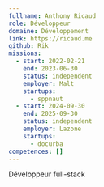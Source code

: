 ```yaml
---
fullname: Anthony Ricaud
role: Développeur
domaine: Développement
link: https://ricaud.me
github: Rik
missions:
  - start: 2022-02-21
    end: 2023-06-30
    status: independent
    employer: Malt
    startups:
      - sppnaut
  - start: 2024-09-30
    end: 2025-09-30
    status: independent
    employer: Lazone
    startups:
      - docurba
competences: []
---
```

Développeur full-stack
